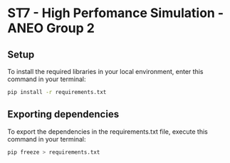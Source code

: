 # ST7 - High Perfomance Simulation - ANEO Group 2

## Setup

To install the required libraries in your local environment, enter this command in your terminal:
```bash
pip install -r requirements.txt
```

## Exporting dependencies

To export the dependencies in the requirements.txt file, execute this command in your terminal:
```bash
pip freeze > requirements.txt
```